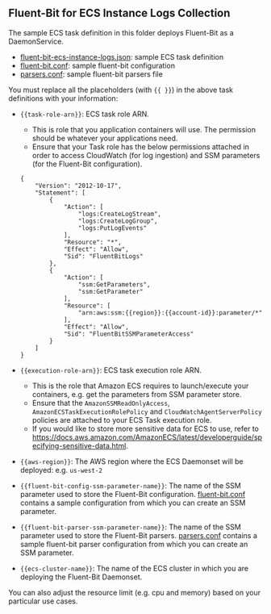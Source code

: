 ## Fluent-Bit for ECS Instance Logs Collection

The sample ECS task definition in this folder deploys Fluent-Bit as a DaemonService.

* [fluent-bit-ecs-instance-logs.json](fluent-bit-ecs-instance-logs.json): sample ECS task definition
* [fluent-bit.conf](fluent-bit.conf): sample fluent-bit configuration
* [parsers.conf](parsers.conf): sample fluent-bit parsers file

You must replace all the placeholders (with ```{{ }}```) in the above task definitions with your information:
* ```{{task-role-arn}}```: ECS task role ARN.
  * This is role that you application containers will use. The permission should be whatever your applications need.
  * Ensure that your Task role has the below permissions attached in order to access CloudWatch (for log ingestion) and SSM parameters (for the Fluent-Bit configuration).
  ```
  {
      "Version": "2012-10-17",
      "Statement": [
          {
              "Action": [
                  "logs:CreateLogStream",
                  "logs:CreateLogGroup",
                  "logs:PutLogEvents"
              ],
              "Resource": "*",
              "Effect": "Allow",
              "Sid": "FluentBitLogs"
          },
          {
              "Action": [
                  "ssm:GetParameters",
                  "ssm:GetParameter"
              ],
              "Resource": [
                  "arn:aws:ssm:{{region}}:{{account-id}}:parameter/*"
              ],
              "Effect": "Allow",
              "Sid": "FluentBitSSMParameterAccess"
          }
      ]
  }
  ```
  
* ```{{execution-role-arn}}```: ECS task execution role ARN.
  * This is the role that Amazon ECS requires to launch/execute your containers, e.g. get the parameters from SSM parameter store.
  * Ensure that the ```AmazonSSMReadOnlyAccess```, ```AmazonECSTaskExecutionRolePolicy``` and ```CloudWatchAgentServerPolicy``` policies are attached to your ECS Task execution role.
  * If you would like to store more sensitive data for ECS to use, refer to https://docs.aws.amazon.com/AmazonECS/latest/developerguide/specifying-sensitive-data.html.    

* ```{{aws-region}}```: The AWS region where the ECS Daemonset will be deployed: e.g. ```us-west-2```

* ```{{fluent-bit-config-ssm-parameter-name}}```: The name of the SSM parameter used to store the Fluent-Bit configuration. [fluent-bit.conf](fluent-bit.conf) contains a sample configuration from which you can create an SSM parameter.

* ```{{fluent-bit-parser-ssm-parameter-name}}```: The name of the SSM parameter used to store the Fluent-Bit parsers. [parsers.conf](parsers.conf) contains a sample fluent-bit parser configuration from which you can create an SSM parameter.
  
* ```{{ecs-cluster-name}}```: The name of the ECS cluster in which you are deploying the Fluent-Bit Daemonset.


You can also adjust the resource limit (e.g. cpu and memory) based on your particular use cases.